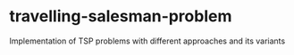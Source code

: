 # travelling-salesman-problem
Implementation of TSP problems with different approaches and its variants
